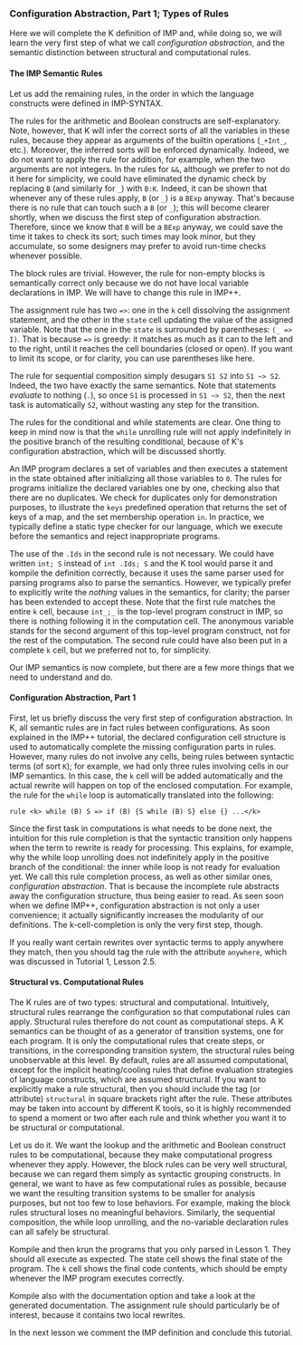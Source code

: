 <!-- Copyright (c) 2010-2019 K Team. All Rights Reserved. -->

### Configuration Abstraction, Part 1; Types of Rules

Here we will complete the K definition of IMP and, while doing so, we will
learn the very first step of what we call *configuration abstraction*, and
the semantic distinction between structural and computational rules.

#### The IMP Semantic Rules

Let us add the remaining rules, in the order in which the language constructs
were defined in IMP-SYNTAX.

The rules for the arithmetic and Boolean constructs are self-explanatory.
Note, however, that K will infer the correct sorts of all the variables in
these rules, because they appear as arguments of the builtin operations
(`_+Int_`, etc.).  Moreover, the inferred sorts will be enforced dynamically.
Indeed, we do not want to apply the rule for addition, for example, when the
two arguments are not integers.  In the rules for `&&`, although we prefer to
not do it here for simplicity, we could have eliminated the dynamic check by
replacing `B` (and similarly for `_`) with `B:K`.  Indeed, it can be shown
that whenever any of these rules apply, `B` (or `_`) is a `BExp` anyway.
That's because there is no rule that can touch such a `B` (or `_`); this
will become clearer shortly, when we discuss the first step of configuration
abstraction.  Therefore, since we know that `B` will be a `BExp` anyway, we
could save the time it takes to check its sort; such times may look minor,
but they accumulate, so some designers may prefer to avoid run-time checks
whenever possible.

The block rules are trivial.  However, the rule for non-empty blocks is
semantically correct only because we do not have local variable declarations
in IMP.  We will have to change this rule in IMP++.

The assignment rule has two `=>`: one in the `k` cell dissolving the
assignment statement, and the other in the `state` cell updating the value of
the assigned variable.  Note that the one in the `state` is surrounded by
parentheses: `(_ => I)`.  That is because `=>` is greedy: it matches as much
as it can to the left and to the right, until it reaches the cell boundaries
(closed or open).  If you want to limit its scope, or for clarity, you can use
parentheses like here.

The rule for sequential composition simply desugars `S1 S2` into `S1 ~> S2`.
Indeed, the two have exactly the same semantics.  Note that statements
*evaluate* to nothing (`.`), so once `S1` is processed in `S1 ~> S2`, then the
next task is automatically `S2`, without wasting any step for the transition.

The rules for the conditional and while statements are clear.  One thing to
keep in mind now is that the `while` unrolling rule will not apply
indefinitely in the positive branch of the resulting conditional, because
of K's configuration abstraction, which will be discussed shortly.

An IMP program declares a set of variables and then executes a
statement in the state obtained after initializing all those variables
to `0`.  The rules for programs initialize the declared variables one by one,
checking also that there are no duplicates.  We check for duplicates only for
demonstration purposes, to illustrate the `keys` predefined operation that
returns the set of keys of a map, and the set membership operation `in`.
In practice, we typically define a static type checker for our language,
which we execute before the semantics and reject inappropriate programs.

The use of the `.Ids` in the second rule is not necessary.  We could have
written `int; S` instead of `int .Ids; S` and the K tool would parse it and
kompile the definition correctly, because it uses the same parser used for
parsing programs also to parse the semantics.  However, we typically prefer to
explicitly write the *nothing* values in the semantics, for clarity;
the parser has been extended to accept these.  Note that the first rule
matches the entire `k` cell, because `int_;_` is the top-level program
construct in IMP, so there is nothing following it in the computation cell.
The anonymous variable stands for the second argument of this top-level program
construct, not for the rest of the computation.  The second rule could have
also been put in a complete `k` cell, but we preferred not to, for simplicity.

Our IMP semantics is now complete, but there are a few more things that we
need to understand and do.

#### Configuration Abstraction, Part 1

First, let us briefly discuss the very first step of configuration abstraction.
In K, all semantic rules are in fact rules between configurations.  As soon
explained in the IMP++ tutorial, the declared configuration cell structure is
used to automatically complete the missing configuration parts in rules.
However, many rules do not involve any cells, being rules between syntactic
terms (of sort `K`); for example, we had only three rules involving cells in our
IMP semantics.  In this case, the `k` cell will be added automatically and the
actual rewrite will happen on top of the enclosed computation.  For example,
the rule for the `while` loop is automatically translated into the following:

    rule <k> while (B) S => if (B) {S while (B) S} else {} ...</k>

Since the first task in computations is what needs to be done next, the
intuition for this rule completion is that the syntactic transition
only happens when the term to rewrite is ready for processing.  This explains,
for example, why the while loop unrolling does not indefinitely apply in the
positive branch of the conditional: the inner while loop is not ready for
evaluation yet.  We call this rule completion process, as well as other
similar ones, *configuration abstraction*.  That is because the incomplete
rule abstracts away the configuration structure, thus being easier to read.
As seen soon when we define IMP++, configuration abstraction is not only a
user convenience; it actually significantly increases the modularity of our
definitions.  The k-cell-completion is only the very first step, though.

If you really want certain rewrites over syntactic terms to apply
anywhere they match, then you should tag the rule with the attribute
`anywhere`, which was discussed in Tutorial 1, Lesson 2.5.

#### Structural vs. Computational Rules

The K rules are of two types: structural and computational.  Intuitively,
structural rules rearrange the configuration so that computational rules can
apply.  Structural rules therefore do not count as computational steps.  A K
semantics can be thought of as a generator of transition systems, one for each
program.  It is only the computational rules that create steps, or transitions,
in the corresponding transition system, the structural rules being unobservable
at this level.  By default, rules are all assumed computational, except for
the implicit heating/cooling rules that define evaluation strategies of
language constructs, which are assumed structural.  If you want to explicitly
make a rule structural, then you should include the tag (or attribute)
`structural` in square brackets right after the rule.  These attributes may be
taken into account by different K tools, so it is highly recommended to spend
a moment or two after each rule and think whether you want it to be structural
or computational.

Let us do it.  We want the lookup and the arithmetic and Boolean construct
rules to be computational, because they make computational progress whenever
they apply.  However, the block rules can be very well structural, because
we can regard them simply as syntactic grouping constructs.  In general,
we want to have as few computational rules as possible, because we want
the resulting transition systems to be smaller for analysis purposes, but not
too few to lose behaviors.  For example, making the block rules structural
loses no meaningful behaviors.  Similarly, the sequential composition,
the while loop unrolling, and the no-variable declaration rules can all
safely be structural.

Kompile and then krun the programs that you only parsed in Lesson 1.  They
should all execute as expected.  The state cell shows the final state
of the program.  The `k` cell shows the final code contents, which should be
empty whenever the IMP program executes correctly.

Kompile also with the documentation option and take a look at the generated
documentation.  The assignment rule should particularly be of interest,
because it contains two local rewrites.

In the next lesson we comment the IMP definition and conclude this tutorial.
